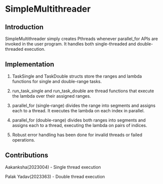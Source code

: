 # SimpleMultithreader

Introduction
----------------

SimpleMultithreader simply creates Pthreads whenever parallel_for APIs are invoked in the user program. It handles both single-threaded and double-threaded execution.

Implementation
-------------

1) TaskSingle and TaskDouble structs store the ranges and lambda functions for single and double-range tasks.

2) run_task_single and run_task_double are thread functions that execute the lambda over their assigned ranges.

3) parallel_for (single-range) divides the range into segments and assigns each to a thread. It executes the lambda on each index in parallel.

4) parallel_for (double-range) divides both ranges into segments and assigns each to a thread, executing the lambda on pairs of indices.

5) Robust error handling has been done for invalid threads or failed operations.

Contributions
-------------

Aakanksha(2023004) - Single thread execution

Palak Yadav(2023363) - Double thread execution
